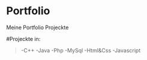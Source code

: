 # Portfolio
Meine Portfolio Projeckte

#Projeckte in:
  >-C++
  >-Java
  >-Php
  >-MySql
  >-Html&Css
  >-Javascript
